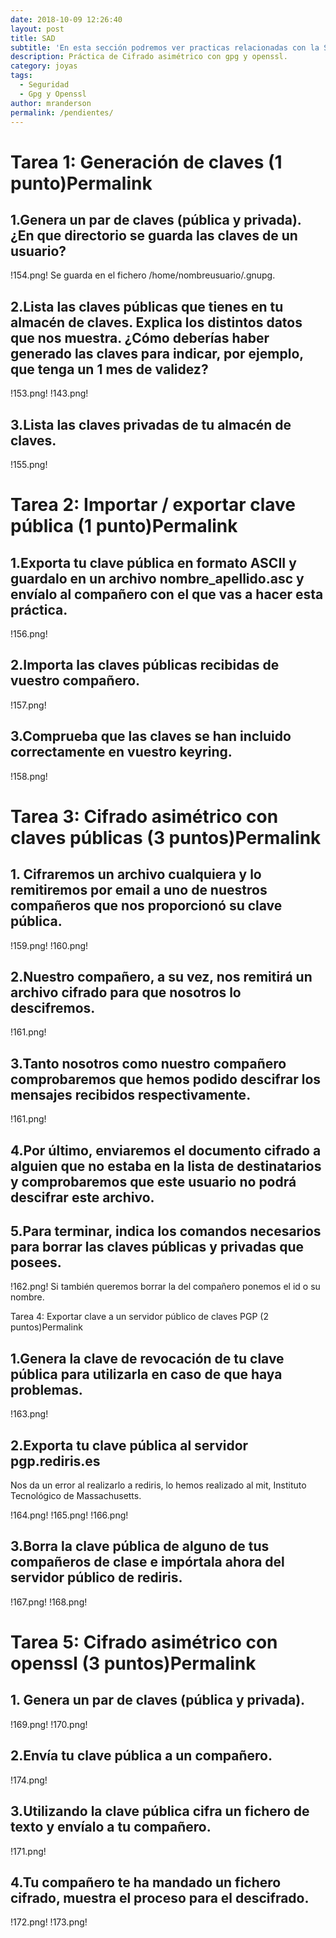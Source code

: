 ```yaml
---
date: 2018-10-09 12:26:40
layout: post
title: SAD
subtitle: 'En esta sección podremos ver practicas relacionadas con la Seguridad y Alta Disponibilidad en sistemas Linux'
description: Práctica de Cifrado asimétrico con gpg y openssl.
category: joyas
tags:
  - Seguridad
  - Gpg y Openssl
author: mranderson
permalink: /pendientes/
---
```


# Tarea 1: Generación de claves (1 punto)Permalink

## 1.Genera un par de claves (pública y privada). ¿En que directorio se guarda las claves de un usuario?

!154.png!
Se guarda en el fichero /home/nombreusuario/.gnupg.

## 2.Lista las claves públicas que tienes en tu almacén de claves. Explica los distintos datos que nos muestra. ¿Cómo deberías haber generado las claves para indicar, por ejemplo, que tenga un 1 mes de validez?

!153.png!
!143.png!

## 3.Lista las claves privadas de tu almacén de claves.

!155.png!

# Tarea 2: Importar / exportar clave pública (1 punto)Permalink

## 1.Exporta tu clave pública en formato ASCII y guardalo en un archivo nombre_apellido.asc y envíalo al compañero con el que vas a hacer esta práctica.

!156.png!

##  2.Importa las claves públicas recibidas de vuestro compañero.

!157.png!
    
## 3.Comprueba que las claves se han incluido correctamente en vuestro keyring.

!158.png!

# Tarea 3: Cifrado asimétrico con claves públicas (3 puntos)Permalink


## 1. Cifraremos un archivo cualquiera y lo remitiremos por email a uno de nuestros compañeros que nos proporcionó su clave pública.

!159.png!
!160.png!

## 2.Nuestro compañero, a su vez, nos remitirá un archivo cifrado para que nosotros lo descifremos.

!161.png!

## 3.Tanto nosotros como nuestro compañero comprobaremos que hemos podido descifrar los mensajes recibidos respectivamente.

!161.png!
 
##   4.Por último, enviaremos el documento cifrado a alguien que no estaba en la lista de destinatarios y comprobaremos que este usuario no podrá descifrar este archivo.

## 5.Para terminar, indica los comandos necesarios para borrar las claves públicas y privadas que posees.

!162.png!
Si también queremos borrar la del compañero ponemos el id o su nombre.

Tarea 4: Exportar clave a un servidor público de claves PGP (2 puntos)Permalink

## 1.Genera la clave de revocación de tu clave pública para utilizarla en caso de que haya problemas.

!163.png!
    
## 2.Exporta tu clave pública al servidor pgp.rediris.es

Nos da un error al realizarlo a rediris, lo hemos realizado al mit, Instituto Tecnológico de Massachusetts.

!164.png!
!165.png!
!166.png!

## 3.Borra la clave pública de alguno de tus compañeros de clase e impórtala ahora del servidor público de rediris.

!167.png!
!168.png!

# Tarea 5: Cifrado asimétrico con openssl (3 puntos)Permalink

## 1. Genera un par de claves (pública y privada).

!169.png!
!170.png!

## 2.Envía tu clave pública a un compañero.

!174.png!

## 3.Utilizando la clave pública cifra un fichero de texto y envíalo a tu compañero.

!171.png!

## 4.Tu compañero te ha mandado un fichero cifrado, muestra el proceso para el descifrado.

!172.png!
!173.png!